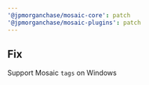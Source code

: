 ```yaml
---
'@jpmorganchase/mosaic-core': patch
'@jpmorganchase/mosaic-plugins': patch
---
```


## Fix

Support Mosaic `tags` on Windows
